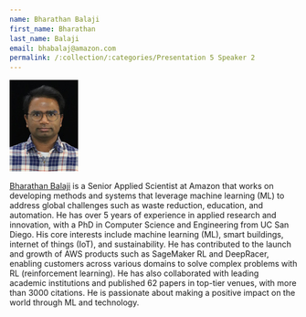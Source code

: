 ```yaml
---
name: Bharathan Balaji
first_name: Bharathan
last_name: Balaji
email: bhabalaj@amazon.com
permalink: /:collection/:categories/Presentation 5 Speaker 2
---
```


<article>
    <img class="speaker-img" src="/assets/images/bharathan-balaji.jpeg">
    <p><a href="https://www.linkedin.com/in/bharathanbalaji/" target="_blank">Bharathan Balaji</a> is a Senior Applied Scientist at Amazon that works on developing methods and systems that leverage machine learning (ML) to address global challenges such as waste reduction, education, and automation. He has over 5 years of experience in applied research and innovation, with a PhD in Computer Science and Engineering from UC San Diego. His core interests include machine learning (ML), smart buildings, internet of things (IoT), and sustainability. He has contributed to the launch and growth of AWS products such as SageMaker RL and DeepRacer, enabling customers across various domains to solve complex problems with RL (reinforcement learning). He has also collaborated with leading academic institutions and published 62 papers in top-tier venues, with more than 3000 citations. He is passionate about making a positive impact on the world through ML and technology.</p>
</article>